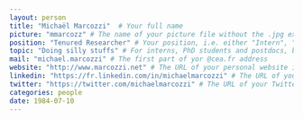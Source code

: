 ```yaml
---
layout: person
title: "Michaël Marcozzi"  # Your full name
picture: "mmarcozz" # The name of your picture file without the .jpg extension
position: "Tenured Researcher" # Your position, i.e. either "Intern", "PhD Student", "Postdoc" or "Tenured Researcher"
topic: "Doing silly stuffs" # For interns, PhD students and postdocs, briefly describe your research topic (tenured researchers should remove this line)
mail: "michael.marcozzi" # The first part of yor @cea.fr address
website: "http://www.marcozzi.net" # The URL of your personal website if you have one, otherwise remove the line
linkedin: "https://fr.linkedin.com/in/michaelmarcozzi" # The URL of your Linkedin page if you have one, otherwise remove the line
twitter: "https://twitter.com/michaelmarcozzi" # The URL of your Twitter page if you have one, otherwise remove the line (by the way, Twitter is a great way to discuss with other researchers around the world)
categories: people
date: 1984-07-10
---
```


